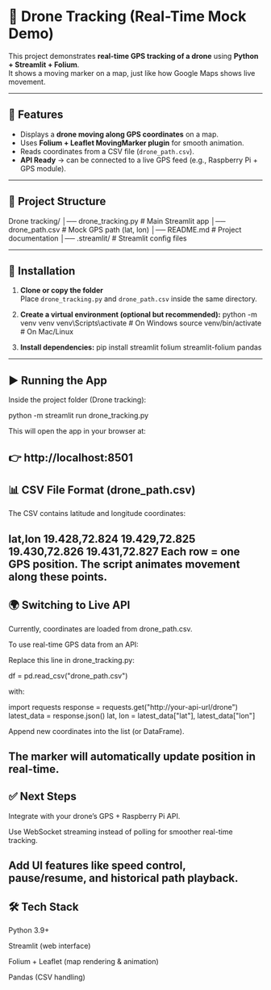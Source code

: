 # 📡 Drone Tracking (Real-Time Mock Demo)

This project demonstrates **real-time GPS tracking of a drone** using **Python + Streamlit + Folium**.  
It shows a moving marker on a map, just like how Google Maps shows live movement.  

---

## 🚀 Features
- Displays a **drone moving along GPS coordinates** on a map.  
- Uses **Folium + Leaflet MovingMarker plugin** for smooth animation.  
- Reads coordinates from a CSV file (`drone_path.csv`).  
- **API Ready** → can be connected to a live GPS feed (e.g., Raspberry Pi + GPS module).  

---

## 📂 Project Structure
Drone tracking/
│── drone_tracking.py # Main Streamlit app
│── drone_path.csv # Mock GPS path (lat, lon)
│── README.md # Project documentation
│── .streamlit/ # Streamlit config files

---

## 🔧 Installation

1. **Clone or copy the folder**  
   Place `drone_tracking.py` and `drone_path.csv` inside the same directory.

2. **Create a virtual environment (optional but recommended):**
   python -m venv venv
   venv\Scripts\activate   # On Windows
   source venv/bin/activate  # On Mac/Linux

3. **Install dependencies:**
   pip install streamlit folium streamlit-folium pandas
---
## ▶️ Running the App
Inside the project folder (Drone tracking):
   
   python -m streamlit run drone_tracking.py

This will open the app in your browser at:

👉 http://localhost:8501
---
## 📊 CSV File Format (drone_path.csv)
The CSV contains latitude and longitude coordinates:

lat,lon
19.428,72.824
19.429,72.825
19.430,72.826
19.431,72.827
Each row = one GPS position.
The script animates movement along these points.
---
## 🌍 Switching to Live API
Currently, coordinates are loaded from drone_path.csv.

To use real-time GPS data from an API:

Replace this line in drone_tracking.py:

df = pd.read_csv("drone_path.csv")

with:

import requests
response = requests.get("http://your-api-url/drone")
latest_data = response.json()
lat, lon = latest_data["lat"], latest_data["lon"]

Append new coordinates into the list (or DataFrame).

The marker will automatically update position in real-time.
---
## ✅ Next Steps
Integrate with your drone’s GPS + Raspberry Pi API.

Use WebSocket streaming instead of polling for smoother real-time tracking.

Add UI features like speed control, pause/resume, and historical path playback.
---
## 🛠️ Tech Stack
Python 3.9+

Streamlit (web interface)

Folium + Leaflet (map rendering & animation)

Pandas (CSV handling)
